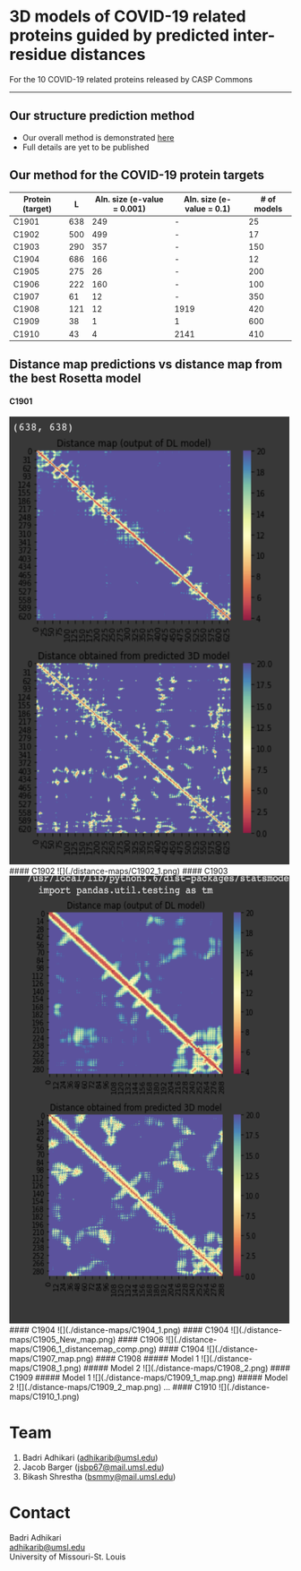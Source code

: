 # 3D models of COVID-19 related proteins guided by predicted inter-residue distances
For the 10 COVID-19 related proteins released by CASP Commons
<hr>

## Our structure prediction method
* Our overall method is demonstrated [here](./Full-Pipeline.md)
* Full details are yet to be published

## Our method for the COVID-19 protein targets
| Protein (target)  | L  | Aln. size (e-value = 0.001) | Aln. size (e-value = 0.1) | # of models |
|---|---|---|---|---|
| C1901 | 638 | 249  | -  | 25 |
| C1902 | 500  | 499  | - | 17 |
| C1903 | 290  | 357  | -  | 150 |
| C1904 | 686  | 166  |  - | 12 |
| C1905 | 275  | 26  |  - | 200 |
| C1906 | 222  | 160  | -  | 100 |
| C1907 | 61  |  12 |  - |350 |
| C1908 | 121  |  12 | 1919  | 420 |
| C1909 | 38  |  1 | 1  | 600 |
| C1910 | 43  | 4  |  2141 | 410 |
 
## Distance map predictions vs distance map from the best Rosetta model
#### C1901
<img src="./distance-maps/C1901_map.png" width="500" height="800" />
#### C1902
![](./distance-maps/C1902_1.png)
#### C1903
<img src="./distance-maps/C1903_map.png" width="500" height="800" />
#### C1904
![](./distance-maps/C1904_1.png)
#### C1904
![](./distance-maps/C1905_New_map.png)
#### C1906
![](./distance-maps/C1906_1_distancemap_comp.png)
#### C1904
![](./distance-maps/C1907_map.png)
#### C1908
##### Model 1
![](./distance-maps/C1908_1.png)  
##### Model 2
![](./distance-maps/C1908_2.png)
#### C1909
##### Model 1
![](./distance-maps/C1909_1_map.png)  
##### Model 2
![](./distance-maps/C1909_2_map.png)
...
#### C1910
![](./distance-maps/C1910_1.png)

# Team
1. Badri Adhikari (adhikarib@umsl.edu)
1. Jacob Barger (jsbp67@mail.umsl.edu)
1. Bikash Shrestha (bsmmy@mail.umsl.edu)

# Contact
Badri Adhikari  
adhikarib@umsl.edu  
University of Missouri-St. Louis  
